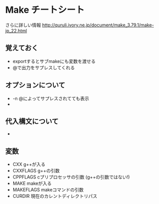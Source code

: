 
# Make チートシート

さらに詳しい情報
http://quruli.ivory.ne.jp/document/make_3.79.1/make-jp_22.html

## 覚えておく

 - exportするとサブmakeにも変数を渡せる
 - @で出力をサプレスしてくれる


## オプションについて

 - -n @によってサプレスされてても表示
 - 

## 代入構文について

 - 

## 変数

 - CXX g++が入る
 - CXXFLAGS g++の引数
 - CPPFLAGS cプリプロセッサの引数 (g++の引数ではない!)
 - MAKE makeが入る
 - MAKEFLAGS makeコマンドの引数
 - CURDIR 現在のカレントディレクトリパス

